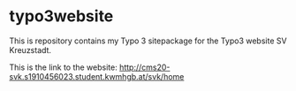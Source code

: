 # typo3website
This is repository contains my Typo 3 sitepackage for the Typo3 website SV Kreuzstadt. 

This is the link to the website: http://cms20-svk.s1910456023.student.kwmhgb.at/svk/home
